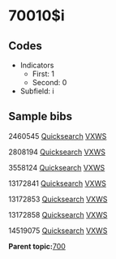 # 70010$i

## Codes

-   Indicators
    -   First: 1
    -   Second: 0
-   Subfield: i

## Sample bibs

2460545 [Quicksearch](https://search.library.yale.edu/catalog/2460545) [VXWS](http://prodorbis.library.yale.edu:7014/vxws/GetHoldingsService?bibId=2460545)

2808194 [Quicksearch](https://search.library.yale.edu/catalog/2808194) [VXWS](http://prodorbis.library.yale.edu:7014/vxws/GetHoldingsService?bibId=2808194)

3558124 [Quicksearch](https://search.library.yale.edu/catalog/3558124) [VXWS](http://prodorbis.library.yale.edu:7014/vxws/GetHoldingsService?bibId=3558124)

13172841 [Quicksearch](https://search.library.yale.edu/catalog/13172841) [VXWS](http://prodorbis.library.yale.edu:7014/vxws/GetHoldingsService?bibId=13172841)

13172853 [Quicksearch](https://search.library.yale.edu/catalog/13172853) [VXWS](http://prodorbis.library.yale.edu:7014/vxws/GetHoldingsService?bibId=13172853)

13172858 [Quicksearch](https://search.library.yale.edu/catalog/13172858) [VXWS](http://prodorbis.library.yale.edu:7014/vxws/GetHoldingsService?bibId=13172858)

14519075 [Quicksearch](https://search.library.yale.edu/catalog/14519075) [VXWS](http://prodorbis.library.yale.edu:7014/vxws/GetHoldingsService?bibId=14519075)

**Parent topic:**[700](../../tags/700/700.md)

